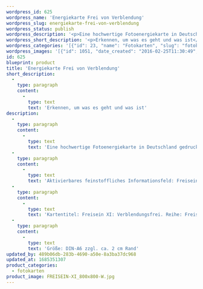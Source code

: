 ```yaml
---
wordpress_id: 625
wordpress_name: 'Energiekarte Frei von Verblendung'
wordpress_slug: energiekarte-frei-von-verblendung
wordpress_status: publish
wordpress_description: '<p>Eine hochwertige Fotoenergiekarte in Deutschland gedruckt und in Handarbeit laminiert.  Sie ist in Postkartengröße (DIN-A6) gut zu transportieren und kann auch auf den Körper aufgelegt werden.</p><p>Aktivierbares feinstoffliches Informationsfeld: Freisein - Klarheit - Erkennen - Eindeutigkeit: Freiheit vom Täuschungen, Einbildungen und falschen Vorstellungen.</p><p>Kartentitel: Freisein XI: Verblendungsfrei. Reihe: Freisein. Schwingung: Orange</p><p>Größe: DIN-A6 zzgl. ca. 2 cm Rand<br />Andere Formate sind individuell für Sie innerhalb weniger Tage herstellbar. Bitte kontaktieren Sie uns hierfür unter <a href="mailto:info@elvedenverlag.de">info@elvedenverlag.de</a>.</p><p><a href="https://my.feenbaum.de/anwendung-energiebilder-foto-laminiert/">Anwendungshinweise</a>      <a href="https://my.feenbaum.de/produktinformationen-fotokarten/">Produktinformationen</a></p>'
wordpress_short_description: '<p>Erkennen, um was es geht und was ist</p>'
wordpress_categories: '[{"id": 23, "name": "Fotokarten", "slug": "fotokarten"}]'
wordpress_images: '[{"id": 1051, "date_created": "2016-02-25T11:30:49", "date_created_gmt": "2016-02-25T09:30:49", "date_modified": "2016-02-25T11:30:49", "date_modified_gmt": "2016-02-25T09:30:49", "src": "https://my.feenbaum.de/wp-content/uploads/2016/02/FREISEIN-XI_800x800-W.jpg", "name": "FREISEIN-XI_800x800-W", "alt": ""}]'
id: 625
blueprint: product
title: 'Energiekarte Frei von Verblendung'
short_description:
  -
    type: paragraph
    content:
      -
        type: text
        text: 'Erkennen, um was es geht und was ist'
description:
  -
    type: paragraph
    content:
      -
        type: text
        text: 'Eine hochwertige Fotoenergiekarte in Deutschland gedruckt und in Handarbeit laminiert.  Sie ist in Postkartengröße (DIN-A6) gut zu transportieren und kann auch auf den Körper aufgelegt werden.'
  -
    type: paragraph
    content:
      -
        type: text
        text: 'Aktivierbares feinstoffliches Informationsfeld: Freisein - Klarheit - Erkennen - Eindeutigkeit: Freiheit vom Täuschungen, Einbildungen und falschen Vorstellungen.'
  -
    type: paragraph
    content:
      -
        type: text
        text: 'Kartentitel: Freisein XI: Verblendungsfrei. Reihe: Freisein. Schwingung: Orange'
  -
    type: paragraph
    content:
      -
        type: text
        text: 'Größe: DIN-A6 zzgl. ca. 2 cm Rand'
updated_by: 489b06db-283b-4690-a50e-8a3ba37dc968
updated_at: 1685351307
product_categories:
  - fotokarten
product_image: FREISEIN-XI_800x800-W.jpg
---
```

